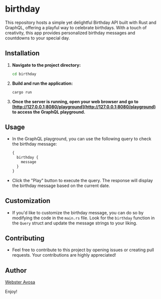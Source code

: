 # birthday

This repository hosts a simple yet delightful Birthday API built with Rust and GraphQL, offering a playful way to celebrate birthdays. With a touch of creativity, this app provides personalized birthday messages and countdowns to your special day.

## Installation

1. **Navigate to the project directory:**

    ```bash
    cd birthday
    ```

2. **Build and run the application:**

    ```bash
    cargo run
    ```

3. **Once the server is running, open your web browser and go to [http://127.0.0.1:8080/playground](http://127.0.0.1:8080/playground) to access the GraphQL playground.**

## Usage

- In the GraphQL playground, you can use the following query to check the birthday message:

    ```graphql
    {
      birthday {
        message
      }
    }
    ```

- Click the "Play" button to execute the query. The response will display the birthday message based on the current date.

## Customization

- If you'd like to customize the birthday message, you can do so by modifying the code in the `main.rs` file. Look for the `birthday` function in the `Query` struct and update the message strings to your liking.

## Contributing

- Feel free to contribute to this project by opening issues or creating pull requests. Your contributions are highly appreciated!

## Author

[Webster Avosa](https://github.com/avosa)

Enjoy!